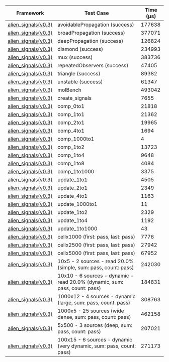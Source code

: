 | Framework | Test Case | Time (μs) |
| --- | --- | --- |
| [alien_signals(v0.3)](https://github.com/medz/alien-signals-dart) | avoidablePropagation (success) | 177638 |
| [alien_signals(v0.3)](https://github.com/medz/alien-signals-dart) | broadPropagation (success) | 377071 |
| [alien_signals(v0.3)](https://github.com/medz/alien-signals-dart) | deepPropagation (success) | 126824 |
| [alien_signals(v0.3)](https://github.com/medz/alien-signals-dart) | diamond (success) | 234993 |
| [alien_signals(v0.3)](https://github.com/medz/alien-signals-dart) | mux (success) | 383736 |
| [alien_signals(v0.3)](https://github.com/medz/alien-signals-dart) | repeatedObservers (success) | 47405 |
| [alien_signals(v0.3)](https://github.com/medz/alien-signals-dart) | triangle (success) | 89382 |
| [alien_signals(v0.3)](https://github.com/medz/alien-signals-dart) | unstable (success) | 61347 |
| [alien_signals(v0.3)](https://github.com/medz/alien-signals-dart) | molBench | 493042 |
| [alien_signals(v0.3)](https://github.com/medz/alien-signals-dart) | create_signals | 7655 |
| [alien_signals(v0.3)](https://github.com/medz/alien-signals-dart) | comp_0to1 | 21818 |
| [alien_signals(v0.3)](https://github.com/medz/alien-signals-dart) | comp_1to1 | 21362 |
| [alien_signals(v0.3)](https://github.com/medz/alien-signals-dart) | comp_2to1 | 19965 |
| [alien_signals(v0.3)](https://github.com/medz/alien-signals-dart) | comp_4to1 | 1694 |
| [alien_signals(v0.3)](https://github.com/medz/alien-signals-dart) | comp_1000to1 | 4 |
| [alien_signals(v0.3)](https://github.com/medz/alien-signals-dart) | comp_1to2 | 13723 |
| [alien_signals(v0.3)](https://github.com/medz/alien-signals-dart) | comp_1to4 | 9648 |
| [alien_signals(v0.3)](https://github.com/medz/alien-signals-dart) | comp_1to8 | 4084 |
| [alien_signals(v0.3)](https://github.com/medz/alien-signals-dart) | comp_1to1000 | 3375 |
| [alien_signals(v0.3)](https://github.com/medz/alien-signals-dart) | update_1to1 | 4505 |
| [alien_signals(v0.3)](https://github.com/medz/alien-signals-dart) | update_2to1 | 2349 |
| [alien_signals(v0.3)](https://github.com/medz/alien-signals-dart) | update_4to1 | 1163 |
| [alien_signals(v0.3)](https://github.com/medz/alien-signals-dart) | update_1000to1 | 11 |
| [alien_signals(v0.3)](https://github.com/medz/alien-signals-dart) | update_1to2 | 2329 |
| [alien_signals(v0.3)](https://github.com/medz/alien-signals-dart) | update_1to4 | 1192 |
| [alien_signals(v0.3)](https://github.com/medz/alien-signals-dart) | update_1to1000 | 43 |
| [alien_signals(v0.3)](https://github.com/medz/alien-signals-dart) | cellx1000 (first: pass, last: pass) | 7776 |
| [alien_signals(v0.3)](https://github.com/medz/alien-signals-dart) | cellx2500 (first: pass, last: pass) | 27942 |
| [alien_signals(v0.3)](https://github.com/medz/alien-signals-dart) | cellx5000 (first: pass, last: pass) | 67952 |
| [alien_signals(v0.3)](https://github.com/medz/alien-signals-dart) | 10x5 - 2 sources - read 20.0% (simple, sum: pass, count: pass) | 242030 |
| [alien_signals(v0.3)](https://github.com/medz/alien-signals-dart) | 10x10 - 6 sources - dynamic - read 20.0% (dynamic, sum: pass, count: pass) | 184831 |
| [alien_signals(v0.3)](https://github.com/medz/alien-signals-dart) | 1000x12 - 4 sources - dynamic (large, sum: pass, count: pass) | 308763 |
| [alien_signals(v0.3)](https://github.com/medz/alien-signals-dart) | 1000x5 - 25 sources (wide dense, sum: pass, count: pass) | 462158 |
| [alien_signals(v0.3)](https://github.com/medz/alien-signals-dart) | 5x500 - 3 sources (deep, sum: pass, count: pass) | 207021 |
| [alien_signals(v0.3)](https://github.com/medz/alien-signals-dart) | 100x15 - 6 sources - dynamic (very dynamic, sum: pass, count: pass) | 271173 |
